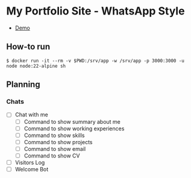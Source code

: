 # My Portfolio Site - WhatsApp Style

- [Demo](https://rasyidcode.github.io)

## How-to run

```
$ docker run -it --rm -v $PWD:/srv/app -w /srv/app -p 3000:3000 -u node node:22-alpine sh
```

## Planning

### Chats

- [ ] Chat with me
    - [ ] Command to show summary about me 
    - [ ] Command to show working experiences
    - [ ] Command to show skills
    - [ ] Command to show projects
    - [ ] Command to show email
    - [ ] Command to show CV
- [ ] Visitors Log
- [ ] Welcome Bot
